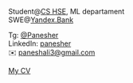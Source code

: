 Student@[CS HSE](https://cs.hse.ru/en), ML departament
<br>SWE@[Yandex.Bank](https://bank.yandex.ru)

Tg: [@Panesher](https://t.me/Panesher)
<br>LinkedIn: [panesher](https://www.linkedin.com/in/panesher/)
<br> :envelope: paneshali3@gmail.com

[My CV](https://github.com/Panesher/My_CV)
